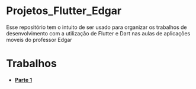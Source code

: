 # Projetos_Flutter_Edgar
Esse repositório tem o intuito de ser usado para organizar os trabalhos de desenvolvimento com a utilização de Flutter e Dart nas aulas de aplicações moveis do professor Edgar

# Trabalhos
-  **[Parte 1](/Trabalho%201)**
